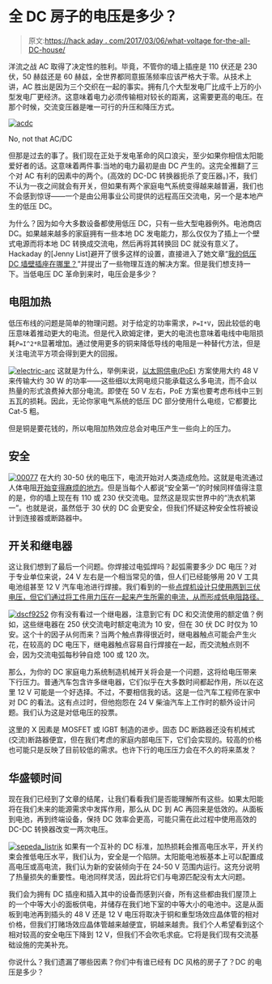 # 全 DC 房子的电压是多少？

> 原文:[https://hack aday . com/2017/03/06/what-voltage for-the-all-DC-house/](https://hackaday.com/2017/03/06/what-voltage-for-the-all-dc-house/)

洋流之战 AC 取得了决定性的胜利。毕竟，不管你的墙上插座是 110 伏还是 230 伏，50 赫兹还是 60 赫兹，全世界都同意振荡频率应该严格大于零。从技术上讲，AC 胜出是因为三个交织在一起的事实。拥有几个大型发电厂比成千上万的小型发电厂更经济。这意味着电力必须传输相对较长的距离，这需要更高的电压。在那个时候，交流变压器是唯一可行的升压和降压方式。

[![acdc](../Images/21edf0fab9c858758a3872af207f4743.png)](https://hackaday.com/wp-content/uploads/2017/02/acdc.jpg)

No, not that AC/DC

但那是过去的事了。我们现在正处于发电革命的风口浪尖，至少如果你相信太阳能爱好者的话。这意味着两件事:当地的电力最初是由 DC 产生的。这完全推翻了三个对 AC 有利的因素中的两个。(高效的 DC-DC 转换器扼杀了变压器。)不，我们不认为一夜之间就会有开关，但如果有两个家庭电气系统变得越来越普遍，我们也不会感到惊讶——一个是由公用事业公司提供的远程高压交流电，另一个是本地产生的低压 DC。

为什么？因为如今大多数设备都使用低压 DC，只有一些大型电器例外。电池商店 DC。如果越来越多的家庭拥有一些本地 DC 发电能力，那么仅仅为了插上一个壁式电源而将本地 DC 转换成交流电，然后再将其转换回 DC 就没有意义了。Hackaday 的[Jenny List]避开了很多这样的设置，直接进入了她文章“[我的低压 DC 墙壁插座在哪里？](http://hackaday.com/2016/12/21/so-wheres-my-low-voltage-dc-wall-socket)”并提出了一些物理互连的解决方案。但是我们想支持一下。当低电压 DC 革命到来时，电压会是多少？

## 电阻加热

低压布线的问题是简单的物理问题。对于给定的功率需求，`P=I*V`，因此较低的电压意味着推动更大的电流。但是代入欧姆定律，更大的电流也意味着电线中电阻损耗`P=I^2*R`显著增加。通过使用更多的铜来降低导线的电阻是一种替代方法，但是关注电流平方项会得到更大的回报。

[![electric-arc](../Images/ffcb8ff1b8ab596b200d186bf50db7c7.png)](https://hackaday.com/wp-content/uploads/2017/02/electric-arc.jpg) 这就是为什么，举例来说，[以太网供电(PoE)](https://en.wikipedia.org/wiki/Power_over_Ethernet) 方案使用大约 48 V 来传输大约 30 W 的功率——这些细以太网电缆只能承载这么多电流，而不会以热量的形式浪费掉大部分电流。即使在 50 V 左右，PoE 方案也要考虑布线中三到五瓦的损耗。因此，无论你家电气系统的低压 DC 部分使用什么电缆，它都要比 Cat-5 粗。

但是铜是要花钱的，所以电阻加热效应总会对电压产生一些向上的压力。

## 安全

[![00077](../Images/7ab8224173126014d1aa6bd75040ff3e.png)](https://hackaday.com/wp-content/uploads/2017/02/000771.png) 在大约 30-50 伏的电压下，电流开始对人类造成危险。这就是电流通过人体电阻[开始变得麻烦的地方](https://www.allaboutcircuits.com/textbook/direct-current/chpt-3/ohms-law-again/)。但是当每个人都说“安全第一”的时候同样值得注意的是，你的墙上现在有 110 或 230 伏交流电。显然这是现实世界中的“洗衣机第一”。也就是说，虽然低于 30 伏的 DC 会更安全，但我们怀疑这种安全性将被设计到连接器或断路器中。

## 开关和继电器

这让我们想到了最后一个问题。你焊接过电弧焊吗？起弧需要多少 DC 电压？对于专业单位来说，24 V 左右是一个相当常见的值，但人们已经能够用 20 V 工具电池组甚至 12 V 汽车电池进行焊接。我们看到的一些[点焊机设计只使用两到三伏电压，但它们通过将工件用力压在一起来产生所需的电流，从而形成低电阻路径。](http://hackaday.com/2012/10/31/diy-spot-welder-makes-metalwork-easy/)

[![dscf9252](../Images/cd8bbc5183ea9223bace99b9cc6e19a9.png)](https://hackaday.com/wp-content/uploads/2017/02/dscf9252.jpg) 你有没有看过一个继电器，注意到它有 DC 和交流使用的额定值？例如，这些继电器在 250 伏交流电时额定电流为 10 安，但在 30 伏 DC 时仅为 10 安。这个十的因子从何而来？当两个触点靠得很近时，继电器触点可能会产生火花，在较高的 DC 电压下，继电器触点容易自行焊接在一起，而交流触点则不会，因为交流电弧每秒钟自熄 100 或 120 次。

那么，为你的 DC 家庭电力系统制造机械开关将会是一个问题，这将给电压带来下行压力。普通汽车包含许多继电器，它们似乎在大多数时间都起作用，所以在这里 12 V 可能是一个好选择。不过，不要相信我的话。这是一位汽车工程师在家中对 DC 的看法。这有点过时，但他抱怨在 24 V 柴油汽车上工作时的额外设计问题。我们认为这是对低电压的投票。

这里的 X 因素是 MOSFET 或 IGBT 制造的进步。固态 DC 断路器还没有机械式(交流)断路器便宜，但在我们考虑的家庭内部电压下，它们会实现的。较高的价格也可能只是反映了目前较低的需求。也许下行的电压压力会在不久的将来蒸发？

## 华盛顿时间

现在我们已经到了文章的结尾，让我们看看我们是否能理解所有这些。如果太阳能将在我们未来的能源需求中发挥作用，那么从 DC 到 AC 再回来是低效的。从面板到电池，再到终端设备，保持 DC 效率会更高，可能只需在此过程中使用高效的 DC-DC 转换器改变一两次电压。

[![sepeda_listrik](../Images/ffb607a2e836fc6118999831123d3ecf.png)](https://hackaday.com/wp-content/uploads/2017/02/sepeda_listrik1.jpg) 如果有一个互补的 DC 标准，加热损耗会推高电压水平，开关约束会推低电压水平，我们认为，安全是一个陷阱。太阳能电池板基本上可以配置成高电压或高电流，我们认为新的安装倾向于在 24-50 V 范围内运行。这充分说明了热量损失的重要性。电池同样灵活，因此将它们与电源匹配没有太大问题。

我们会为拥有 DC 插座和插入其中的设备而感到兴奋，所有这些都由我们屋顶上的一个中等大小的面板供电，并储存在我们地下室的中等大小的电池中。这是从面板到电池再到插头的 48 V 还是 12 V 电压将取决于铜和重型场效应晶体管的相对价格，但我们打赌场效应晶体管越来越便宜，铜越来越贵。我们个人希望看到这个相对较高的安全电压下降到 12 V，但我们不会吹毛求疵。它将是我们现有交流基础设施的完美补充。

你说什么？我们遗漏了哪些因素？你们中有谁已经有 DC 风格的房子了？DC 的电压是多少？
